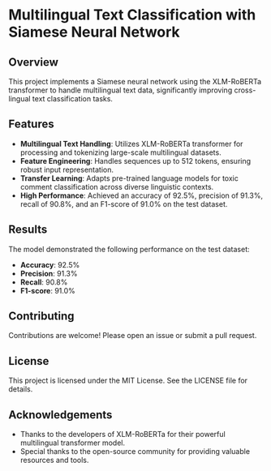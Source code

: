 # Multilingual Text Classification with Siamese Neural Network

## Overview
This project implements a Siamese neural network using the XLM-RoBERTa transformer to handle multilingual text data, significantly improving cross-lingual text classification tasks.

## Features
- **Multilingual Text Handling**: Utilizes XLM-RoBERTa transformer for processing and tokenizing large-scale multilingual datasets.
- **Feature Engineering**: Handles sequences up to 512 tokens, ensuring robust input representation.
- **Transfer Learning**: Adapts pre-trained language models for toxic comment classification across diverse linguistic contexts.
- **High Performance**: Achieved an accuracy of 92.5%, precision of 91.3%, recall of 90.8%, and an F1-score of 91.0% on the test dataset.

## Results
The model demonstrated the following performance on the test dataset:
- **Accuracy**: 92.5%
- **Precision**: 91.3%
- **Recall**: 90.8%
- **F1-score**: 91.0%

## Contributing
Contributions are welcome! Please open an issue or submit a pull request.

## License
This project is licensed under the MIT License. See the LICENSE file for details.

## Acknowledgements
- Thanks to the developers of XLM-RoBERTa for their powerful multilingual transformer model.
- Special thanks to the open-source community for providing valuable resources and tools.

